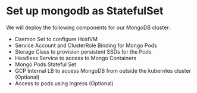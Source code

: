 # Set up mongodb as StatefulSet
We will deploy the following components for our MongoDB cluster:
* Daemon Set to configure HostVM
* Service Account and ClusterRole Binding for Mongo Pods
* Storage Class to provision persistent SSDs for the Pods
* Headless Service to access to Mongo Containers
* Mongo Pods Stateful Set
* GCP Internal LB to access MongoDB from outside the kuberntes cluster (Optional)
* Access to pods using Ingress (Optional)